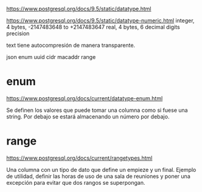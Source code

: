 https://www.postgresql.org/docs/9.5/static/datatype.html

https://www.postgresql.org/docs/9.5/static/datatype-numeric.html
integer, 4 bytes, -2147483648 to +2147483647
real, 4 bytes,  6 decimal digits precision


text tiene autocompresión de manera transparente.

json
enum
uuid
cidr
macaddr
range



# enum
https://www.postgresql.org/docs/current/datatype-enum.html

Se definen los valores que puede tomar una columna como si fuese una string.
Por debajo se estará almacenando un número por debajo.



# range
https://www.postgresql.org/docs/current/rangetypes.html

Una columna con un tipo de dato que define un empieze y un final.
Ejemplo de utilidad, definir las horas de uso de una sala de reuniones y poner una excepción para evitar que dos rangos se superpongan.
